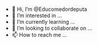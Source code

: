 - 👋 Hi, I’m @Educomedordeputa
- 👀 I’m interested in ...
- 🌱 I’m currently learning ...
- 💞️ I’m looking to collaborate on ...
- 📫 How to reach me ...

<!---
Educomedordeputa/Educomedordeputa is a ✨ special ✨ repository because its `README.md` (this file) appears on your GitHub profile.
You can click the Preview link to take a look at your changes.
--->
